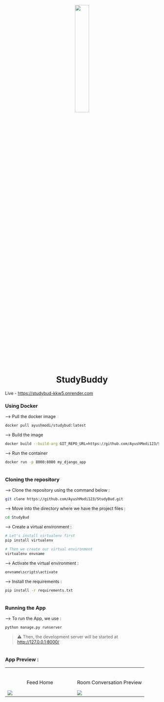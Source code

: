 <div align="center">
<img width="30%" src="https://user-images.githubusercontent.com/72341453/134747028-7e2d90cc-a92f-4f66-815e-54a0d50cca54.PNG">

# StudyBuddy
</div>

Live -  <a href = https://studybud-kkw5.onrender.com>https://studybud-kkw5.onrender.com</a>

### Using Docker
--> Pull the docker image
```bash
docker pull ayushmodi/studybud:latest
```

--> Build the image
```bash
docker build --build-arg GIT_REPO_URL=https://github.com/AyushModi123/StudyBud.git --build-arg GIT_BRANCH=main -t my_django_app . 
```

--> Run the container
```bash
docker run -p 8000:8000 my_django_app
```
#

### Cloning the repository

--> Clone the repository using the command below :
```bash
git clone https://github.com/AyushModi123/StudyBud.git

```

--> Move into the directory where we have the project files : 
```bash
cd StudyBud

```

--> Create a virtual environment :
```bash
# Let's install virtualenv first
pip install virtualenv

# Then we create our virtual environment
virtualenv envname

```

--> Activate the virtual environment :
```bash
envname\scripts\activate

```

--> Install the requirements :
```bash
pip install -r requirements.txt

```

#

### Running the App

--> To run the App, we use :
```bash
python manage.py runserver

```

> ⚠ Then, the development server will be started at http://127.0.0.1:8000/

#

### App Preview :

<table width="100%"> 
<tr>
<td width="50%">      
&nbsp; 
<br>
<p align="center">
  Feed Home
</p>
<img src="https://github.com/AyushModi123/StudyBud/assets/99743679/6de00a06-e9e5-48cd-88d7-5b8e27461490">
</td> 
<td width="50%">
<br>
<p align="center">
  Room Conversation Preview
</p>
<img src="https://user-images.githubusercontent.com/72341453/134747155-3ca5b55f-b064-4741-aeae-abe90bddf41e.PNG">  
</td>
</table>


